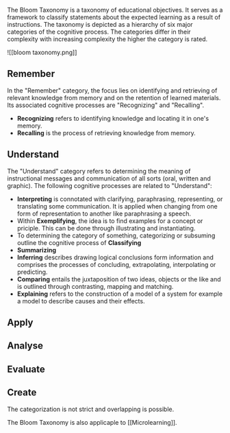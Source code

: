 The Bloom Taxonomy is a taxonomy of educational objectives. It serves as a framework to classify statements about the expected learning as a result of instructions. The taxonomy is depicted as a hierarchy of six major categories of the cognitive process. The categories differ in their complexity with increasing complexity the higher the category is rated.

![[bloom taxonomy.png]]

## Remember
In the "Remember" category, the focus lies on identifying and retrieving of relevant knowledge from memory and on the retention of learned materials. Its associated cognitive processes are "Recognizing" and "Recalling".
- **Recognizing** refers to identifying knowledge and locating it in one's memory.
- **Recalling** is the process of retrieving knowledge from memory.


## Understand
The "Understand" category refers to determining the meaning of instructional messages and communication of all sorts (oral, written and graphic). The following cognitive processes are related to "Understand":
- **Interpreting** is connotated with clarifying, paraphrasing, representing, or translating some communication. It is applied when changing from one form of representation to another like paraphrasing a speech.
- Within **Exemplifying**, the idea is to find examples for a concept or priciple. This can be done through illustrating and instantiating.
- To determining the category of something, categorizing or subsuming outline the cognitive process of **Classifying** 
- **Summarizing**
- **Inferring** describes drawing logical conclusions form information and comprises the processes of concluding, extrapolating, interpolating or predicting.
- **Comparing** entails the juxtaposition of two ideas, objects or the like and is outlined through contrasting, mapping and matching.
- **Explaining** refers to the construction of a model of a system for example a model to describe causes and their effects.
## Apply
## Analyse
## Evaluate
## Create

The categorization is not strict and overlapping is possible.

The Bloom Taxonomy is also applicaple to [[Microlearning]].